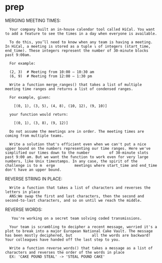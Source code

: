 # prep
MERGING MEETING TIMES:

      Your company built an in-house calendar tool called HiCal. You want to add a feature to see the times in a day when everyone is available.

      To do this, you’ll need to know when any team is having a meeting. In HiCal, a meeting is stored as a tuple ↴ of integers (start_time, end_time). These integers represent the number of 30-minute blocks past 9:00am.

      For example:

      (2, 3)  # Meeting from 10:00 – 10:30 am
      (6, 9)  # Meeting from 12:00 – 1:30 pm

      Write a function merge_ranges() that takes a list of multiple meeting time ranges and returns a list of condensed ranges.

      For example, given:

        [(0, 1), (3, 5), (4, 8), (10, 12), (9, 10)]

      your function would return:

        [(0, 1), (3, 8), (9, 12)]

      Do not assume the meetings are in order. The meeting times are coming from multiple teams.

      Write a solution that's efficient even when we can't put a nice upper bound on the numbers representing our time ranges. Here we've simplified our times down to the number         of 30-minute slots past 9:00 am. But we want the function to work even for very large numbers, like Unix timestamps. In any case, the spirit of the challenge is to m  erge         meetings where start_time and end_time don't have an upper bound. 

REVERSE STRING IN PLACE:
      
      Write a function that takes a list of characters and reverses the letters in place
      ANS:We swap the first and last characters, then the second and second-to-last characters, and so on until we reach the middle. 

REVERSE WORDS:
      
       You're working on a secret team solving coded transmissions.

      Your team is scrambling to decipher a recent message, worried it's a plot to break into a major European National Cake Vault. The message has been mostly deciphered, but         all the words are backward! Your colleagues have handed off the last step to you.

      Write a function reverse_words() that takes a message as a list of characters and reverses the order of the words in place
      EX: 'CAKE POUND STEAL' -> 'STEAL POUND CAKE'
